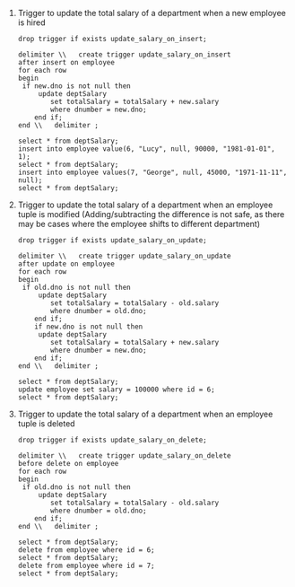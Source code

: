 1. Trigger to update the total salary of a department when a new employee is hired

   ```mysql
   drop trigger if exists update_salary_on_insert;
   
   delimiter \\   create trigger update_salary_on_insert
   after insert on employee
   for each row
   begin
   	if new.dno is not null then
       	update deptSalary
           set totalSalary = totalSalary + new.salary
           where dnumber = new.dno;
       end if;
   end \\   delimiter ;
   
   select * from deptSalary;
   insert into employee value(6, "Lucy", null, 90000, "1981-01-01", 1);
   select * from deptSalary;
   insert into employee values(7, "George", null, 45000, "1971-11-11", null);
   select * from deptSalary;
   ```

2. Trigger to update the total salary of a department when an employee tuple is modified
   (Adding/subtracting the difference is not safe, as there may be cases where the employee shifts to different department)

   ```mysql
   drop trigger if exists update_salary_on_update;
   
   delimiter \\   create trigger update_salary_on_update
   after update on employee
   for each row
   begin
   	if old.dno is not null then
       	update deptSalary
           set totalSalary = totalSalary - old.salary
           where dnumber = old.dno;
       end if;
       if new.dno is not null then
       	update deptSalary
           set totalSalary = totalSalary + new.salary
           where dnumber = new.dno;
       end if;
   end \\   delimiter ;
   
   select * from deptSalary;
   update employee set salary = 100000 where id = 6;
   select * from deptSalary;
   ```

3. Trigger to update the total salary of a department when an employee tuple is deleted

   ```mysql
   drop trigger if exists update_salary_on_delete;
   
   delimiter \\   create trigger update_salary_on_delete
   before delete on employee
   for each row
   begin
   	if old.dno is not null then
       	update deptSalary
           set totalSalary = totalSalary - old.salary
           where dnumber = old.dno;
       end if;
   end \\   delimiter ;
   
   select * from deptSalary;
   delete from employee where id = 6;
   select * from deptSalary;
   delete from employee where id = 7;
   select * from deptSalary;
   ```

   
